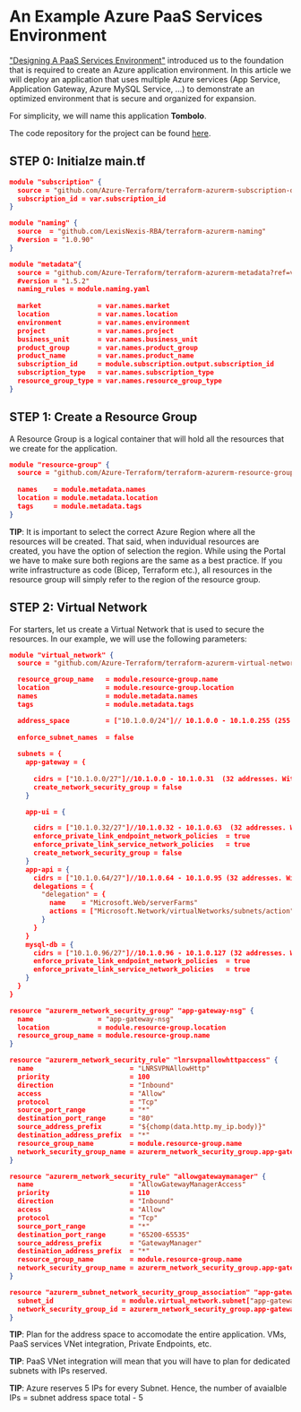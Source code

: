 # An Example Azure PaaS Services Environment

["Designing A PaaS Services Environment"](../designing_a_paas_services_environment/README.md) introduced us to the foundation that is required to create an Azure application environment. In this article we will deploy an application that uses multiple Azure services (App Service, Application Gateway, Azure MySQL Service, ...) to demonstrate an optimized environment that is secure and organized for expansion. 

For simplicity, we will name this application **Tombolo**.

The code repository for the project can be found [here](https://github.com/hpccsystems-solutions-lab/Azure-Terraform-Examples/tree/main/terraform-tombolo).


## STEP 0: Initialze main.tf 

```json
module "subscription" {
  source = "github.com/Azure-Terraform/terraform-azurerm-subscription-data.git?ref=v1.0.0"
  subscription_id = var.subscription_id
}

module "naming" {
  source  = "github.com/LexisNexis-RBA/terraform-azurerm-naming"
  #version = "1.0.90"
}

module "metadata"{
  source = "github.com/Azure-Terraform/terraform-azurerm-metadata?ref=v1.5.2"  
  #version = "1.5.2"
  naming_rules = module.naming.yaml
  
  market              = var.names.market
  location            = var.names.location 
  environment         = var.names.environment 
  project             = var.names.project
  business_unit       = var.names.business_unit
  product_group       = var.names.product_group
  product_name        = var.names.product_name 
  subscription_id     = module.subscription.output.subscription_id
  subscription_type   = var.names.subscription_type
  resource_group_type = var.names.resource_group_type
}
```

## STEP 1: Create a Resource Group

A Resource Group is a logical container that will hold all the resources that we create for the application. 

```json
module "resource-group" {
  source = "github.com/Azure-Terraform/terraform-azurerm-resource-group"
  
  names    = module.metadata.names
  location = module.metadata.location
  tags     = module.metadata.tags
}
```

**TIP**: It is important to select the correct Azure Region where all the resources will be created. That said, when induvidual resources are created, you have the option of selection the region. While using the Portal we have to make sure both regions are the same as a best practice. If you write infrastructure as code (Bicep, Terraform etc.), all resources in the resource group will simply refer to the region of the resource group.    
 
## STEP 2: Virtual Network

For starters, let us create a Virtual Network that is used to secure the resources. In our example, we will use the following parameters:



```json
module "virtual_network" {
  source = "github.com/Azure-Terraform/terraform-azurerm-virtual-network"

  resource_group_name   = module.resource-group.name
  location              = module.resource-group.location
  names                 = module.metadata.names
  tags                  = module.metadata.tags

  address_space         = ["10.1.0.0/24"]// 10.1.0.0 - 10.1.0.255 (255 addresses total)
  
  enforce_subnet_names  = false
  
  subnets = {
    app-gateway = {
      
      cidrs = ["10.1.0.0/27"]//10.1.0.0 - 10.1.0.31  (32 addresses. With 5 reserved for Azure)
      create_network_security_group = false
    }

    app-ui = {

      cidrs = ["10.1.0.32/27"]//10.1.0.32 - 10.1.0.63  (32 addresses. With 5 reserved for Azure)
      enforce_private_link_endpoint_network_policies  = true
      enforce_private_link_service_network_policies   = true
      create_network_security_group = false
    }
    app-api = {
      cidrs = ["10.1.0.64/27"]//10.1.0.64 - 10.1.0.95 (32 addresses. With 5 reserved for Azure)
      delegations = {
        "delegation" = {
          name    = "Microsoft.Web/serverFarms"
          actions = ["Microsoft.Network/virtualNetworks/subnets/action"]
        }
      }   
    }
    mysql-db = {
      cidrs = ["10.1.0.96/27"]//10.1.0.96 - 10.1.0.127 (32 addresses. With 5 reserved for Azure)
      enforce_private_link_endpoint_network_policies  = true
      enforce_private_link_service_network_policies   = true
    }      
  }      
}

resource "azurerm_network_security_group" "app-gateway-nsg" {
  name                = "app-gateway-nsg"
  location            = module.resource-group.location
  resource_group_name = module.resource-group.name  
}

resource "azurerm_network_security_rule" "lnrsvpnallowhttpaccess" {
  name                        = "LNRSVPNAllowHttp"
  priority                    = 100
  direction                   = "Inbound"
  access                      = "Allow"
  protocol                    = "Tcp"
  source_port_range           = "*"
  destination_port_range      = "80"
  source_address_prefix       = "${chomp(data.http.my_ip.body)}"
  destination_address_prefix  = "*"
  resource_group_name         = module.resource-group.name
  network_security_group_name = azurerm_network_security_group.app-gateway-nsg.name
}

resource "azurerm_network_security_rule" "allowgatewaymanager" {
  name                        = "AllowGatewayManagerAccess"
  priority                    = 110
  direction                   = "Inbound"
  access                      = "Allow"
  protocol                    = "Tcp"
  source_port_range           = "*"
  destination_port_range      = "65200-65535"
  source_address_prefix       = "GatewayManager"
  destination_address_prefix  = "*"
  resource_group_name         = module.resource-group.name
  network_security_group_name = azurerm_network_security_group.app-gateway-nsg.name
}

resource "azurerm_subnet_network_security_group_association" "app-gateway-subnet-nsg" {
  subnet_id                 = module.virtual_network.subnet["app-gateway"].id
  network_security_group_id = azurerm_network_security_group.app-gateway-nsg.id
}

```

**TIP**: Plan for the address space to accomodate the entire application. VMs, PaaS services VNet integration, Private Endpoints, etc.

**TIP**: PaaS VNet integration will mean that you will have to plan for dedicated subnets with IPs reserved. 

**TIP**: Azure reserves 5 IPs for every Subnet. Hence, the number of avaialble IPs = subnet address space total - 5 